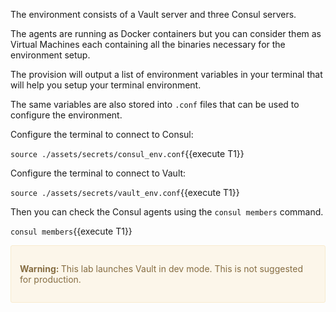 The environment consists of a Vault server and three Consul servers.

The agents are running as Docker containers but you can consider them as Virtual
Machines each containing all the binaries necessary for the environment setup.

The provision will output a list of environment variables in your terminal that 
will help you setup your terminal environment.

The same variables are also stored into `.conf` files that can be used to 
configure the environment.

Configure the terminal to connect to Consul:

`source ./assets/secrets/consul_env.conf`{{execute T1}}

Configure the terminal to connect to Vault:

`source ./assets/secrets/vault_env.conf`{{execute T1}}

Then you can check the Consul agents using the `consul members` command.

`consul members`{{execute T1}}

<div style="background-color:#fcf6ea; color:#866d42; border:1px solid #f8ebcf; padding:1em; border-radius:3px;">
  <p><strong>Warning: </strong>
  This lab launches Vault in dev mode. This is not suggested for production.
</p></div>